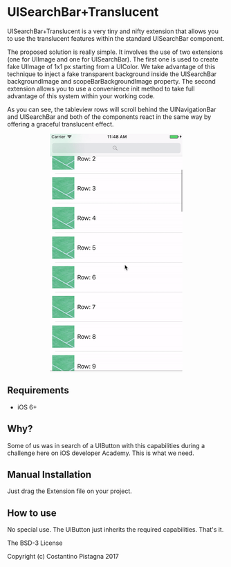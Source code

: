UISearchBar+Translucent
=======================

UISearchBar+Translucent is a very tiny and nifty extension that allows you to use the translucent features within the standard UISearchBar component.

The proposed solution is really simple. It involves the use of two extensions (one for UIImage and one for UISearchBar). The first one is used to create fake UIImage of 1x1 px starting from a UIColor. We take advantage of this technique to inject a fake transparent background inside the UISearchBar backgroundImage and scopeBarBackgroundImage property. The second extension allows you to use a convenience init method to take full advantage of this system within your working code.

As you can see, the tableview rows will scroll behind the UINavigationBar and UISearchBar and both of the components react in the same way by offering a graceful translucent effect.

<p align="center">
	<img src="https://github.com/valvoline/UISearchBar-Translucent/blob/master/gifanimation.gif" width="306" height=549>
</p>

Requirements
------------
- iOS 6+


Why?
---
Some of us was in search of a UIButton with this capabilities during a challenge here on iOS developer Academy. This is what we need.


Manual Installation
------------------

Just drag the Extension file on your project.

How to use
----------
No special use. The UIButton just inherits the required capabilities. That's it.


The BSD-3 License

Copyright (c) Costantino Pistagna 2017


 